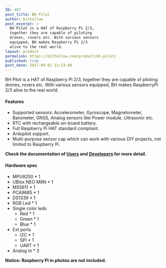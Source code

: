 ```yaml
---
ID: 487
post_title: BH Pilot
author: bithollow
post_excerpt: >
  BH Pilot is a HAT of Raspberry Pi 2/3,
  together they are capable of piloting
  drones, rovers etc. With various sensors
  equipped, BH makes Raspberry Pi 2/3
  alive to the real world.
layout: product
permalink: https://bithollow.com/product/bh-pilot/
published: true
post_date: 2017-09-02 21:53:40
---
```

BH Pilot is a HAT of Raspberry Pi 2/3, together they are capable of piloting drones, rovers etc. With various sensors equipped, BH makes RaspberryPi 2/3 alive to the real world.

#### Features ####
- Supported sensors: Accelerometer, Gyroscope, Magnetometer, Barometer, GNSS, Analog sensors like Power module, Ultrasonic etc.
- RTC with rechargeable on-board battery.
- Full Raspberry Pi HAT standard compliant.
- Ardupilot support.
- Multi-purpose sensor cap which can work with various DIY projects, not limited to Raspberry Pi.

**Check the documentation of [Users](http://bithollow.github.io/documents/users/) and [Developers](http://bithollow.github.io/documents/developers/) for more detail.**

#### Hardware spec ####
- MPU9250 * 1
- UBlox NEO M8N * 1
- MS5611 * 1
- PCA9685 * 1
- DS1339 * 1
- RGB Led * 1
- Single color leds
  - Red * 1
  - Green * 1
  - Blue * 1
- Ext ports
  - I2C * 1
  - SPI * 1
  - UART * 1
- Analog In * 3

**Notice: Raspberry Pi in photos are not included.**